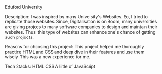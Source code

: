 Eduford University

Description:
I was inspired by many University's Websites. So, I tried to replicate those websites. Since, Digitalisation is on Boom, many universities 
are giving projecs to many software companies to design and maintain their websites. Thus, this type of websites can enhance one's chance of getting
such projects.

Reasons for choosing this project:
This project helped me thoroughly practice HTML and CSS and deep dive in their features and use them wisely. This was a new experience for me.

Tech Stacks:
HTML
CSS
A liitle of JavaScript
